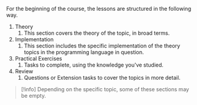 For the beginning of the course, the lessons are structured in the following way.

1. Theory
	1. This section covers the theory of the topic, in broad terms.
2. Implementation
	1. This section includes the specific implementation of the theory topics in the programming language in question.
3. Practical Exercises
	1. Tasks to complete, using the knowledge you've studied.
4. Review
	1. Questions or Extension tasks to cover the topics in more detail.

> [!info] Depending on the specific topic, some of these sections may be empty.

